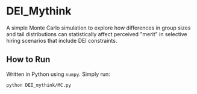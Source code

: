 # DEI_Mythink

A simple Monte Carlo simulation to explore how differences in group sizes and tail distributions can statistically affect perceived "merit" in selective hiring scenarios that include DEI  constraints.

## How to Run

Written in Python using `numpy`. Simply run:

```bash
python DEI_mythink/MC.py
